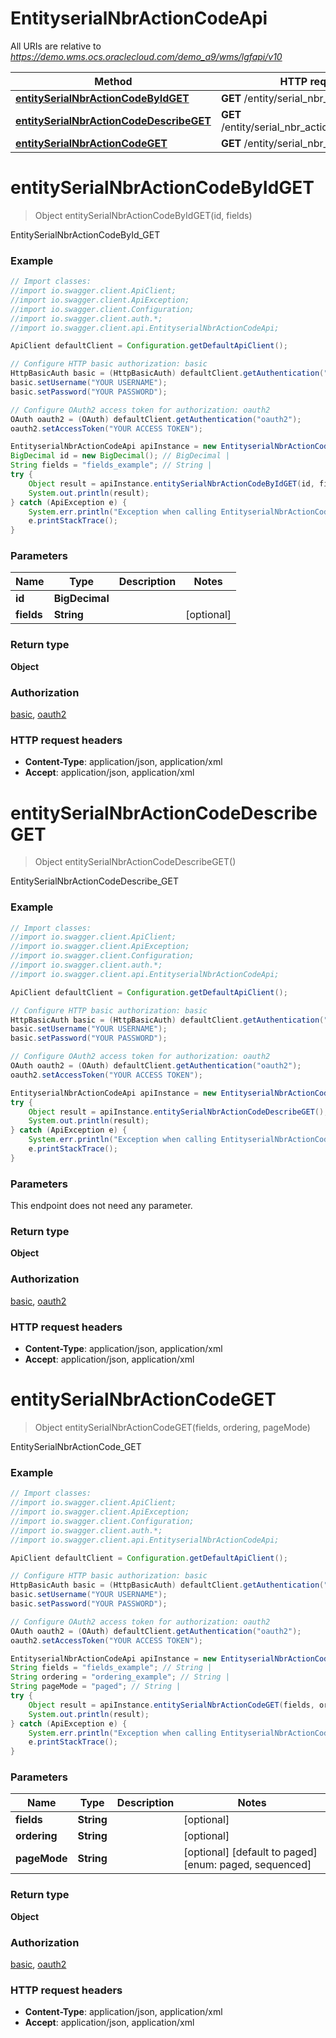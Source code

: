 # EntityserialNbrActionCodeApi

All URIs are relative to *https://demo.wms.ocs.oraclecloud.com/demo_a9/wms/lgfapi/v10*

Method | HTTP request | Description
------------- | ------------- | -------------
[**entitySerialNbrActionCodeByIdGET**](EntityserialNbrActionCodeApi.md#entitySerialNbrActionCodeByIdGET) | **GET** /entity/serial_nbr_action_code/{id} | EntitySerialNbrActionCodeById_GET
[**entitySerialNbrActionCodeDescribeGET**](EntityserialNbrActionCodeApi.md#entitySerialNbrActionCodeDescribeGET) | **GET** /entity/serial_nbr_action_code/describe | EntitySerialNbrActionCodeDescribe_GET
[**entitySerialNbrActionCodeGET**](EntityserialNbrActionCodeApi.md#entitySerialNbrActionCodeGET) | **GET** /entity/serial_nbr_action_code | EntitySerialNbrActionCode_GET


<a name="entitySerialNbrActionCodeByIdGET"></a>
# **entitySerialNbrActionCodeByIdGET**
> Object entitySerialNbrActionCodeByIdGET(id, fields)

EntitySerialNbrActionCodeById_GET



### Example
```java
// Import classes:
//import io.swagger.client.ApiClient;
//import io.swagger.client.ApiException;
//import io.swagger.client.Configuration;
//import io.swagger.client.auth.*;
//import io.swagger.client.api.EntityserialNbrActionCodeApi;

ApiClient defaultClient = Configuration.getDefaultApiClient();

// Configure HTTP basic authorization: basic
HttpBasicAuth basic = (HttpBasicAuth) defaultClient.getAuthentication("basic");
basic.setUsername("YOUR USERNAME");
basic.setPassword("YOUR PASSWORD");

// Configure OAuth2 access token for authorization: oauth2
OAuth oauth2 = (OAuth) defaultClient.getAuthentication("oauth2");
oauth2.setAccessToken("YOUR ACCESS TOKEN");

EntityserialNbrActionCodeApi apiInstance = new EntityserialNbrActionCodeApi();
BigDecimal id = new BigDecimal(); // BigDecimal | 
String fields = "fields_example"; // String | 
try {
    Object result = apiInstance.entitySerialNbrActionCodeByIdGET(id, fields);
    System.out.println(result);
} catch (ApiException e) {
    System.err.println("Exception when calling EntityserialNbrActionCodeApi#entitySerialNbrActionCodeByIdGET");
    e.printStackTrace();
}
```

### Parameters

Name | Type | Description  | Notes
------------- | ------------- | ------------- | -------------
 **id** | **BigDecimal**|  |
 **fields** | **String**|  | [optional]

### Return type

**Object**

### Authorization

[basic](../README.md#basic), [oauth2](../README.md#oauth2)

### HTTP request headers

 - **Content-Type**: application/json, application/xml
 - **Accept**: application/json, application/xml

<a name="entitySerialNbrActionCodeDescribeGET"></a>
# **entitySerialNbrActionCodeDescribeGET**
> Object entitySerialNbrActionCodeDescribeGET()

EntitySerialNbrActionCodeDescribe_GET



### Example
```java
// Import classes:
//import io.swagger.client.ApiClient;
//import io.swagger.client.ApiException;
//import io.swagger.client.Configuration;
//import io.swagger.client.auth.*;
//import io.swagger.client.api.EntityserialNbrActionCodeApi;

ApiClient defaultClient = Configuration.getDefaultApiClient();

// Configure HTTP basic authorization: basic
HttpBasicAuth basic = (HttpBasicAuth) defaultClient.getAuthentication("basic");
basic.setUsername("YOUR USERNAME");
basic.setPassword("YOUR PASSWORD");

// Configure OAuth2 access token for authorization: oauth2
OAuth oauth2 = (OAuth) defaultClient.getAuthentication("oauth2");
oauth2.setAccessToken("YOUR ACCESS TOKEN");

EntityserialNbrActionCodeApi apiInstance = new EntityserialNbrActionCodeApi();
try {
    Object result = apiInstance.entitySerialNbrActionCodeDescribeGET();
    System.out.println(result);
} catch (ApiException e) {
    System.err.println("Exception when calling EntityserialNbrActionCodeApi#entitySerialNbrActionCodeDescribeGET");
    e.printStackTrace();
}
```

### Parameters
This endpoint does not need any parameter.

### Return type

**Object**

### Authorization

[basic](../README.md#basic), [oauth2](../README.md#oauth2)

### HTTP request headers

 - **Content-Type**: application/json, application/xml
 - **Accept**: application/json, application/xml

<a name="entitySerialNbrActionCodeGET"></a>
# **entitySerialNbrActionCodeGET**
> Object entitySerialNbrActionCodeGET(fields, ordering, pageMode)

EntitySerialNbrActionCode_GET



### Example
```java
// Import classes:
//import io.swagger.client.ApiClient;
//import io.swagger.client.ApiException;
//import io.swagger.client.Configuration;
//import io.swagger.client.auth.*;
//import io.swagger.client.api.EntityserialNbrActionCodeApi;

ApiClient defaultClient = Configuration.getDefaultApiClient();

// Configure HTTP basic authorization: basic
HttpBasicAuth basic = (HttpBasicAuth) defaultClient.getAuthentication("basic");
basic.setUsername("YOUR USERNAME");
basic.setPassword("YOUR PASSWORD");

// Configure OAuth2 access token for authorization: oauth2
OAuth oauth2 = (OAuth) defaultClient.getAuthentication("oauth2");
oauth2.setAccessToken("YOUR ACCESS TOKEN");

EntityserialNbrActionCodeApi apiInstance = new EntityserialNbrActionCodeApi();
String fields = "fields_example"; // String | 
String ordering = "ordering_example"; // String | 
String pageMode = "paged"; // String | 
try {
    Object result = apiInstance.entitySerialNbrActionCodeGET(fields, ordering, pageMode);
    System.out.println(result);
} catch (ApiException e) {
    System.err.println("Exception when calling EntityserialNbrActionCodeApi#entitySerialNbrActionCodeGET");
    e.printStackTrace();
}
```

### Parameters

Name | Type | Description  | Notes
------------- | ------------- | ------------- | -------------
 **fields** | **String**|  | [optional]
 **ordering** | **String**|  | [optional]
 **pageMode** | **String**|  | [optional] [default to paged] [enum: paged, sequenced]

### Return type

**Object**

### Authorization

[basic](../README.md#basic), [oauth2](../README.md#oauth2)

### HTTP request headers

 - **Content-Type**: application/json, application/xml
 - **Accept**: application/json, application/xml


